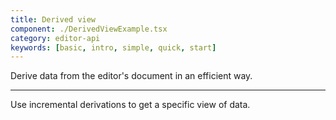 ```yaml
---
title: Derived view
component: ./DerivedViewExample.tsx
category: editor-api
keywords: [basic, intro, simple, quick, start]
---
```


Derive data from the editor's document in an efficient way.

---

Use incremental derivations to get a specific view of data.
